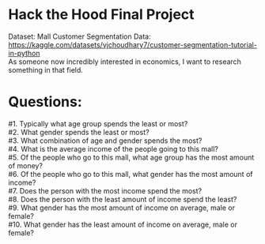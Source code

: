 # Hack the Hood Final Project
Dataset: Mall Customer Segmentation Data: https://kaggle.com/datasets/vjchoudhary7/customer-segmentation-tutorial-in-python <br />
As someone now incredibly interested in economics, I want to research something in that field.

# Questions:
#1. Typically what age group spends the least or most?  <br />
#2. What gender spends the least or most?  <br />
#3. What combination of age and gender spends the most? <br />
#4. What is the average income of the people going to this mall?  <br />
#5. Of the people who go to this mall, what age group has the most amount of money? <br />
#6. Of the people who go to this mall, what gender has the most amount of income?  <br />
#7. Does the person with the most income spend the most?  <br />
#8. Does the person with the least amount of income spend the least?  <br />
#9. What gender has the most amount of income on average, male or female?  <br />
#10. What gender has the least amount of income on average, male or female?
